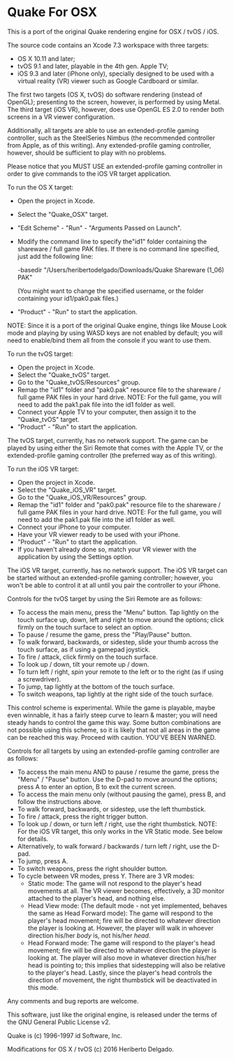 # Quake For OSX

This is a port of the original Quake rendering engine for OSX / tvOS / iOS.

The source code contains an Xcode 7.3 workspace with three targets:
- OS X 10.11 and later;
- tvOS 9.1 and later, playable in the 4th gen. Apple TV;
- iOS 9.3 and later (iPhone only), specially designed to be used with a virtual reality (VR) viewer such as Google Cardboard or similar.

The first two targets (OS X, tvOS) do software rendering (instead of OpenGL); presenting to the screen, however, is performed by using Metal. The third target (iOS VR), however, does use OpenGL ES 2.0 to render both screens in a VR viewer configuration.

Additionally, all targets are able to use an extended-profile gaming controller, such as the SteelSeries Nimbus (the recommended controller from Apple, as of this writing). Any extended-profile gaming controller, however, should be sufficient to play with no problems.

Please notice that you MUST USE an extended-profile gaming controller in order to give commands to the iOS VR target application.

To run the OS X target:
- Open the project in Xcode.
- Select the "Quake_OSX" target.
- "Edit Scheme" - "Run" - "Arguments Passed on Launch".
- Modify the command line to specify the"id1" folder containing the shareware / full game PAK files. If there is no command line specified, just add the following line:

    -basedir "/Users/heribertodelgado/Downloads/Quake Shareware (1_06) PAK"

  (You might want to change the specified username, or the folder containing your id1/pak0.pak files.)

- "Product" - "Run" to start the application.

NOTE: Since it is a port of the original Quake engine, things like Mouse Look mode and playing by using WASD keys are not enabled by default; you will need to enable/bind them all from the console if you want to use them.

To run the tvOS target:
- Open the project in Xcode.
- Select the "Quake_tvOS" target.
- Go to the "Quake_tvOS/Resources" group.
- Remap the "id1" folder and "pak0.pak" resource file to the shareware / full game PAK files in your hard drive. NOTE: For the full game, you will need to add the pak1.pak file into the id1 folder as well.
- Connect your Apple TV to your computer, then assign it to the "Quake_tvOS" target.
- "Product" - "Run" to start the application.

The tvOS target, currently, has no network support. The game can be played by using either the Siri Remote that comes with the Apple TV, or the extended-profile gaming controller (the preferred way as of this writing).

To run the iOS VR target:
- Open the project in Xcode.
- Select the "Quake_iOS_VR" target.
- Go to the "Quake_iOS_VR/Resources" group.
- Remap the "id1" folder and "pak0.pak" resource file to the shareware / full game PAK files in your hard drive. NOTE: For the full game, you will need to add the pak1.pak file into the id1 folder as well.
- Connect your iPhone to your computer.
- Have your VR viewer ready to be used with your iPhone.
- "Product" - "Run" to start the application.
- If you haven't already done so, match your VR viewer with the application by using the Settings option.

The iOS VR target, currently, has no network support. The iOS VR target can be started without an extended-profile gaming controller; however, you won't be able to control it at all until you pair the controller to your iPhone.

Controls for the tvOS target by using the Siri Remote are as follows:
- To access the main menu, press the "Menu" button. Tap lightly on the touch surface up, down, left and right to move around the options; click firmly on the touch surface to select an option.
- To pause / resume the game, press the "Play/Pause" button.
- To walk forward, backwards, or sidestep, slide your thumb across the touch surface, as if using a gamepad joystick.
- To fire / attack, click firmly on the touch surface.
- To look up / down, tilt your remote up / down.
- To turn left / right, *spin* your remote to the left or to the right (as if using a screwdriver).
- To jump, tap lightly at the bottom of the touch surface.
- To switch weapons, tap lightly at the right side of the touch surface.

This control scheme is experimental. While the game is playable, maybe even winnable, it has a fairly steep curve to learn & master; you will need steady hands to control the game this way. Some button combinations are not possible using this scheme, so it is likely that not all areas in the game can be reached this way. Proceed with caution. YOU'VE BEEN WARNED.

Controls for all targets by using an extended-profile gaming controller are as follows:
- To access the main menu AND to pause / resume the game, press the "Menu" / "Pause" button. Use the D-pad to move around the options; press A to enter an option, B to exit the current screen.
- To access the main menu only (without pausing the game), press B, and follow the instructions above.
- To walk forward, backwards, or sidestep, use the left thumbstick.
- To fire / attack, press the right trigger button.
- To look up / down, or turn left / right, use the right thumbstick. NOTE: For the iOS VR target, this only works in the VR Static mode. See below for details.
- Alternatively, to walk forward / backwards / turn left / right, use the D-pad.
- To jump, press A.
- To switch weapons, press the right shoulder button.
- To cycle between VR modes, press Y. There are 3 VR modes:
  - Static mode: The game will not respond to the player's head movements at all. The VR viewer becomes, effectively, a 3D monitor attached to the player's head, and nothing else.
  - Head View mode: (The default mode - not yet implemented, behaves the same as Head Forward mode): The game will respond to the player's head movement; fire will be directed to whatever direction the player is looking at. However, the player will walk in whoever direction his/her *body* is, not his/her *head*.
  - Head Forward mode: The game will respond to the player's head movement; fire will be directed to whatever direction the player is looking at. The player will also move in whatever direction his/her head is pointing to; this implies that sidestepping will also be relative to the player's head. Lastly, since the player's head controls the direction of movement, the right thumbstick will be deactivated in this mode.

Any comments and bug reports are welcome. 

This software, just like the original engine, is released under the terms of the GNU General Public License v2.

Quake is (c) 1996-1997 id Software, Inc.

Modifications for OS X / tvOS (c) 2016 Heriberto Delgado.
